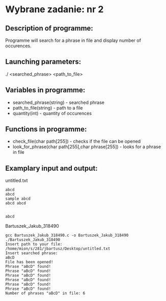 # Wybrane zadanie: nr 2

## Description of programme:

Programme will search for a phrase in file and display number of occurences.

## Launching parameters:

./<filename> <searched_phrase> <path_to_file>

## Variables in programme:

* searched_phrase(string) - searched phrase
* path_to_file(string) - path to a file
* quantity(int) - quantity of occurences

## Functions in programme:

* check_file(char path[255]) - checks if the file can be opened
* look_for_phrase(char path[255],char phrase[255]) - looks for a phrase in file

## Examplary input and output: 

untitled.txt
```
abcd
abcd
sample abcd
abcd abcd


abcd
```

Bartuszek_Jakub_318490
```
gcc Bartuszek_Jakub_318490.c -o Bartuszek_Jakub_318490
./Bartuszek_Jakub_318490
Insert path to your file:
/home/mion/s/281/jbartusz/Desktop/untitled.txt
Insert searched phrase:
aBcD
File has been opened!
Phrase "aBcD" found!
Phrase "aBcD" found!
Phrase "aBcD" found!
Phrase "aBcD" found!
Phrase "aBcD" found!
Phrase "aBcD" found!
Number of phrases "aBcD" in file: 6
```
